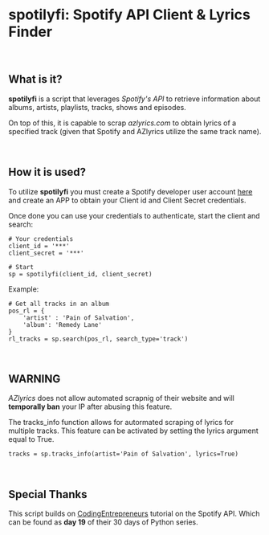 # **spotilyfi: Spotify API Client & Lyrics Finder**

&nbsp;

## What is it?
**spotilyfi** is a script that leverages *Spotify's API* to retrieve information about albums, artists, playlists, tracks, shows and episodes. 

On top of this, it is capable to scrap *azlyrics.com* to obtain lyrics of a specified track (given that Spotify and AZlyrics utilize the same track name).

&nbsp;

## How it is used?
To utilize **spotilyfi** you must create a Spotify developer user account [here](https://developer.spotify.com/) and create an APP to obtain your Client id and Client Secret credentials.

Once done you can use your credentials to authenticate, start the client and search:


```
# Your credentials
client_id = '***'
client_secret = '***'

# Start
sp = spotilyfi(client_id, client_secret)
```

Example:


```
# Get all tracks in an album
pos_rl = {
    'artist' : 'Pain of Salvation',
    'album': 'Remedy Lane'
}
rl_tracks = sp.search(pos_rl, search_type='track')
```

&nbsp;

## WARNING
*AZlyrics* does not allow automated scrapnig of their website and will **temporally ban** your IP after abusing this feature.

The tracks_info function allows for autormated scraping of lyrics for multiple tracks. This feature can be activated by setting the lyrics argument equal to True.


```
tracks = sp.tracks_info(artist='Pain of Salvation', lyrics=True)
```

&nbsp;

## Special Thanks
This script builds on [CodingEntrepreneurs](https://www.youtube.com/channel/UCWEHue8kksIaktO8KTTN_zg) tutorial on the Spotify API. Which can be found as **day 19** of their 30 days of Python series.
